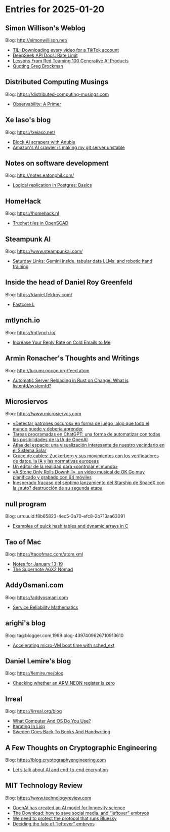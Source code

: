 # Entries for 2025-01-20
## Simon Willison's Weblog 
Blog: http://simonwillison.net/ 

- [TIL: Downloading every video for a TikTok account](https://simonwillison.net/2025/Jan/19/til-downloading-every-video-for-a-tiktok-account/#atom-everything)
- [DeepSeek API Docs: Rate Limit](https://simonwillison.net/2025/Jan/18/deepseek-api-docs-rate-limit/#atom-everything)
- [Lessons From Red Teaming 100 Generative AI Products](https://simonwillison.net/2025/Jan/18/lessons-from-red-teaming/#atom-everything)
- [Quoting Greg Brockman](https://simonwillison.net/2025/Jan/16/greg-brockman/#atom-everything)
## Distributed Computing Musings 
Blog: https://distributed-computing-musings.com 

- [Observability: A Primer](https://distributed-computing-musings.com/2025/01/observability-a-primer/)
## Xe Iaso's blog 
Blog: https://xeiaso.net/ 

- [Block AI scrapers with Anubis](https://xeiaso.net/blog/2025/anubis/)
- [Amazon's AI crawler is making my git server unstable](https://xeiaso.net/notes/2025/amazon-crawler/)
## Notes on software development 
Blog: http://notes.eatonphil.com/ 

- [Logical replication in Postgres: Basics](http://notes.eatonphil.com/2025-01-17-logical-replication-postgres-basics.html)
## HomeHack 
Blog: https://homehack.nl 

- [Truchet tiles in OpenSCAD](https://homehack.nl/truchet-tiles-in-openscad/)
## Steampunk AI 
Blog: https://www.steampunkai.com/ 

- [Saturday Links: Gemini inside, tabular data LLMs, and robotic hand training](https://www.steampunkai.com/saturday-links-gemini-inside-tabular-data-llms-and-robotic-hand-training/)
## Inside the head of Daniel Roy Greenfeld 
Blog: https://daniel.feldroy.com/ 

- [Fastcore L](https://daniel.feldroy.com/posts/2025-01-fastcore-l)
## mtlynch.io 
Blog: https://mtlynch.io/ 

- [Increase Your Reply Rate on Cold Emails to Me](https://mtlynch.io/notes/emailing-me/)
## Armin Ronacher's Thoughts and Writings 
Blog: http://lucumr.pocoo.org/feed.atom 

- [Automatic Server Reloading in Rust on Change: What is listenfd/systemfd?](http://lucumr.pocoo.org/2025/1/19/what-is-systemfd)
## Microsiervos 
Blog: https://www.microsiervos.com 

- [«Detectar patrones oscuros» en forma de juego, algo que todo el mundo puede y debería aprender](https://www.microsiervos.com/archivo/internet/detectar-patrones-oscuros-en-forma-de-juego-algo-que-todo-el-mundo-puede-y-deberia-aprender.html)
- [Tareas programadas en ChatGPT: una forma de automatizar con todas las posibilidades de la IA de OpenAI](https://www.microsiervos.com/archivo/ia/tareas-programadas-chatgpt-automatizar-ia-openai.html)
- [Atlas del espacio: una visualización interesante de nuestro vecindario en el Sistema Solar](https://www.microsiervos.com/archivo/espacio/atlas-del-espacio-visualizacion-vecindario-sistema-solar.html)
- [Cruce de cables: Zuckerberg y sus movimientos con los verificadores de datos, la IA y las normativas europeas](https://www.microsiervos.com/archivo/general/cruce-cables-zuckerberg-verificadores-ia-normativas-europeas.html)
- [Un editor de la realidad para «controlar el mundo»](https://www.microsiervos.com/archivo/tecnologia/editor-realidad-controlar-mundo.html)
- [«A Stone Only Rolls Downhill», un vídeo musical de OK Go muy planificado y grabado con 64 móviles](https://www.microsiervos.com/archivo/musica/a-stone-only-rolls-downhill-video-musical-ok-go-64-moviles.html)
- [Inesperado fracaso del séptimo lanzamiento del Starship de SpaceX con la ¿auto? destrucción de su segunda etapa](https://www.microsiervos.com/archivo/espacio/inesperado-fracaso-septimo-lanzamiento-starship-spacex.html)
## null program 
Blog: urn:uuid:f8b65823-4ec5-3a70-efc8-2b713aa63091 

- [Examples of quick hash tables and dynamic arrays in C](https://nullprogram.com/blog/2025/01/19/)
## Tao of Mac 
Blog: https://taoofmac.com/atom.xml 

- [Notes for January 13-19](https://taoofmac.com/space/notes/2025/01/19/1500)
- [The Supernote A6X2 Nomad](https://taoofmac.com/space/blog/2025/01/18/2335)
## AddyOsmani.com 
Blog: https://addyosmani.com 

- [Service Reliability Mathematics](https://addyosmani.com/blog/service-reliability/)
## arighi's blog 
Blog: tag:blogger.com,1999:blog-4397409626710913610 

- [Accelerating micro-VM boot time with sched_ext](https://arighi.blogspot.com/feeds/7200779736631781329/comments/default)
## Daniel Lemire's blog 
Blog: https://lemire.me/blog 

- [Checking whether an ARM NEON register is zero](https://lemire.me/blog/2025/01/20/checking-whether-an-arm-neon-register-is-zero/)
## Irreal 
Blog: https://irreal.org/blog 

- [What Computer And OS Do You Use?](https://irreal.org/blog/?p=12726)
- [Iterating In Lisp](https://irreal.org/blog/?p=12724)
- [Sweden Goes Back To Books And Handwriting](https://irreal.org/blog/?p=12722)
## A Few Thoughts on Cryptographic Engineering 
Blog: https://blog.cryptographyengineering.com 

- [Let’s talk about AI and end-to-end encryption](https://blog.cryptographyengineering.com/2025/01/17/lets-talk-about-ai-and-end-to-end-encryption/)
## MIT Technology Review 
Blog: https://www.technologyreview.com 

- [OpenAI has created an AI model for longevity science](https://www.technologyreview.com/2025/01/17/1110086/openai-has-created-an-ai-model-for-longevity-science/)
- [The Download: how to save social media, and “leftover” embryos](https://www.technologyreview.com/2025/01/17/1110070/the-download-how-to-save-social-media-and-leftover-embryos/)
- [We need to protect the protocol that runs Bluesky](https://www.technologyreview.com/2025/01/17/1110063/we-need-to-protect-the-protocol-that-runs-bluesky/)
- [Deciding the fate of “leftover” embryos](https://www.technologyreview.com/2025/01/17/1110055/deciding-the-fate-of-leftover-embryos/)